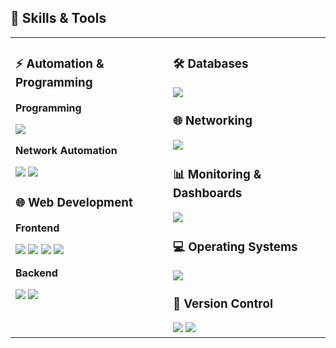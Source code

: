 ## 🚀 Skills & Tools

<table>
<tr>
<td width="50%" valign="top">

### ⚡ Automation & Programming
**Programming**  
<div>
  <img src="https://img.shields.io/badge/Python-3776AB?style=for-the-badge&logo=python&logoColor=white" />
</div>

**Network Automation**  
<div>
  <img src="https://img.shields.io/badge/Netmiko-FF6F00?style=for-the-badge&logo=python&logoColor=white" />
  <img src="https://img.shields.io/badge/REST%20APIs-FF6C37?style=for-the-badge&logo=swagger&logoColor=white" />
</div>

### 🌐 Web Development
**Frontend**  
<div>
  <img src="https://img.shields.io/badge/HTML5-E34F26?style=for-the-badge&logo=html5&logoColor=white" />
  <img src="https://img.shields.io/badge/CSS3-1572B6?style=for-the-badge&logo=css3&logoColor=white" />
  <img src="https://img.shields.io/badge/JavaScript-F7DF1E?style=for-the-badge&logo=javascript&logoColor=black" />
  <img src="https://img.shields.io/badge/Bootstrap-7952B3?style=for-the-badge&logo=bootstrap&logoColor=white" />
</div>

**Backend**  
<div>
  <img src="https://img.shields.io/badge/Django-092E20?style=for-the-badge&logo=django&logoColor=white" />
  <img src="https://img.shields.io/badge/Flask-000000?style=for-the-badge&logo=flask&logoColor=white" />
</div>

</td>
<td width="50%" valign="top">

### 🛠️ Databases
<div>
  <img src="https://img.shields.io/badge/PostgreSQL-316192?style=for-the-badge&logo=postgresql&logoColor=white" />
</div>

### 🌐 Networking
<div>
  <img src="https://img.shields.io/badge/Cisco-1BA0D7?style=for-the-badge&logo=cisco&logoColor=white" />
</div>

### 📊 Monitoring & Dashboards
<div>
  <img src="https://img.shields.io/badge/Grafana-F46800?style=for-the-badge&logo=grafana&logoColor=white" />
</div>

### 💻 Operating Systems
<div>
  <img src="https://img.shields.io/badge/Linux-FCC624?style=for-the-badge&logo=linux&logoColor=black" />
</div>

### 📂 Version Control
<div>
  <img src="https://img.shields.io/badge/Git-F05032?style=for-the-badge&logo=git&logoColor=white" />
  <img src="https://img.shields.io/badge/GitHub-181717?style=for-the-badge&logo=github&logoColor=white" />
</div>

</td>
</tr>
</table>
